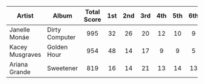 
| Artist | Album | Total Score | 1st | 2nd | 3rd | 4th | 5th | 6th | 7th | 8th | 9th | 10th |
| ------ | ----- | :-----------: | :---: | :---: | :---: | :---: | :---: | :---: | :---: | :---: | :---: | :---: |
| Janelle Monáe | Dirty Computer | 995| 32 | 26 | 20 | 12 | 10 | 9 | 13 | 7 | 6 | 7 |
| Kacey Musgraves | Golden Hour | 954 | 48 | 14 | 17 | 9 | 9 | 5 | 5 | 12 | 4 | 6 |
| Ariana Grande | Sweetener |	819 |	16 | 14 | 21 | 13 | 14 | 13 | 12 | 12 | 13 | 15 |	
